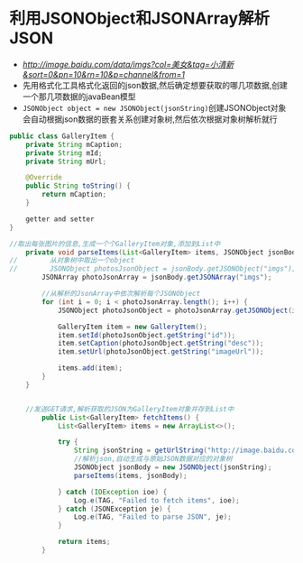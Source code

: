 # 利用JSONObject和JSONArray解析JSON

- _<http://image.baidu.com/data/imgs?col=美女&tag=小清新&sort=0&pn=10&rn=10&p=channel&from=1>_
- 先用格式化工具格式化返回的json数据,然后确定想要获取的哪几项数据,创建一个那几项数据的javaBean模型
- `JSONObject object = new JSONObject(jsonString)`创建JSONObject对象会自动根据json数据的嵌套关系创建对象树,然后依次根据对象树解析就行

```java
public class GalleryItem {
    private String mCaption;
    private String mId;
    private String mUrl;

    @Override
    public String toString() {
        return mCaption;
    }

    getter and setter
}
```

```java
//取出每张图片的信息,生成一个个GalleryItem对象,添加到List中
    private void parseItems(List<GalleryItem> items, JSONObject jsonBody) throws IOException, JSONException {
//        从对象树中取出一个object
//        JSONObject photosJsonObject = jsonBody.getJSONObject("imgs");
        JSONArray photoJsonArray = jsonBody.getJSONArray("imgs");

        //从解析的JsonArray中依次解析每个JSONObject
        for (int i = 0; i < photoJsonArray.length(); i++) {
            JSONObject photoJsonObject = photoJsonArray.getJSONObject(i);

            GalleryItem item = new GalleryItem();
            item.setId(photoJsonObject.getString("id"));
            item.setCaption(photoJsonObject.getString("desc"));
            item.setUrl(photoJsonObject.getString("imageUrl"));

            items.add(item);
        }
    }


    //发送GET请求,解析获取的JSON为GalleryItem对象并存到List中
        public List<GalleryItem> fetchItems() {
            List<GalleryItem> items = new ArrayList<>();

            try {
                String jsonString = getUrlString("http://image.baidu.com/data/imgs?col=美女&tag=小清新&sort=0&pn=10&rn=10&p=channel&from=1");
                //解析json,自动生成与原始JSON数据对应的对象树
                JSONObject jsonBody = new JSONObject(jsonString);
                parseItems(items, jsonBody);

            } catch (IOException ioe) {
                Log.e(TAG, "Failed to fetch items", ioe);
            } catch (JSONException je) {
                Log.e(TAG, "Failed to parse JSON", je);
            }

            return items;
        }
```

